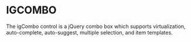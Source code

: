 # IGCOMBO
The igCombo control is a jQuery combo box which supports virtualization, auto-complete, auto-suggest, multiple selection, and item templates.
